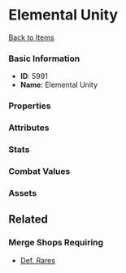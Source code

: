 # Elemental Unity

<no description available>

[Back to Items](../items.md)

### Basic Information

- **ID**: 5991
- **Name**: Elemental Unity

### Properties


### Attributes


### Stats


### Combat Values


### Assets


## Related

### Merge Shops Requiring

- [Def. Rares](../merge-shops/4-def-rares.md)

